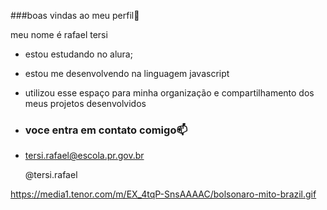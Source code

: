 ###boas vindas ao meu perfil💙

meu nome é rafael tersi

- estou estudando no alura;
- estou me desenvolvendo na linguagem javascript
- utilizou esse espaço para minha organização e compartilhamento dos meus projetos desenvolvidos

- ### voce entra em contato comigo📫

- tersi.rafael@escola.pr.gov.br

  @tersi.rafael

  
https://media1.tenor.com/m/EX_4tqP-SnsAAAAC/bolsonaro-mito-brazil.gif
